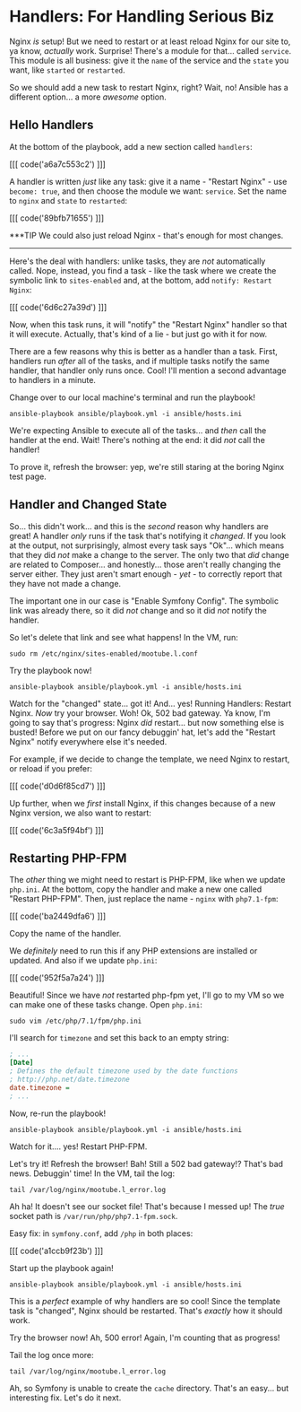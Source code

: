 # Handlers: For Handling Serious Biz

Nginx *is* setup! But we need to restart or at least reload Nginx for our site
to, ya know, *actually* work. Surprise! There's a module for that... called `service`.
This module is all business: give it the `name` of the service and the `state` you
want, like `started` or `restarted`.

So we should add a new task to restart Nginx, right? Wait, no! Ansible has a different
option... a more *awesome* option.

## Hello Handlers

At the bottom of the playbook, add a new section called `handlers`:

[[[ code('a6a7c553c2') ]]]

A handler is written *just* like any task: give it a name - "Restart Nginx" - use
`become: true`, and then choose the module we want: `service`. Set the name to `nginx`
and `state` to `restarted`:

[[[ code('89bfb71655') ]]]

***TIP
We could also just reload Nginx - that's enough for most changes.
***

Here's the deal with handlers: unlike tasks, they are *not* automatically called.
Nope, instead, you find a task - like the task where we create the symbolic link
to `sites-enabled` and, at the bottom, add `notify: Restart Nginx`:

[[[ code('6d6c27a39d') ]]]

Now, when this task runs, it will "notify" the "Restart Nginx" handler so that it
will execute. Actually, that's kind of a lie - but just go with it for now.

There are a few reasons why this is better as a handler than a task. First, handlers
run *after* all of the tasks, and if multiple tasks notify the same handler, that handler
only runs once. Cool! I'll mention a second advantage to handlers in a minute.

Change over to our local machine's terminal and run the playbook!

```terminal
ansible-playbook ansible/playbook.yml -i ansible/hosts.ini
```

We're expecting Ansible to execute all of the tasks... and *then* call the handler
at the end. Wait! There's nothing at the end: it did *not* call the handler!

To prove it, refresh the browser: yep, we're still staring at the boring Nginx test
page.

## Handler and Changed State

So... this didn't work... and this is the *second* reason why handlers are great!
A handler *only* runs if the task that's notifying it *changed*. If you look at the
output, not surprisingly, almost every task says "Ok"... which means that they did
*not* make a change to the server. The only two that *did* change are related to Composer...
and honestly... those aren't really changing the server either. They just aren't
smart enough - *yet* - to correctly report that they have not made a change.

The important one in our case is "Enable Symfony Config". The symbolic link was
already there, so it did *not* change and so it did *not* notify the handler.

So let's delete that link and see what happens! In the VM, run:

```terminal
sudo rm /etc/nginx/sites-enabled/mootube.l.conf
```

Try the playbook now!

```terminal
ansible-playbook ansible/playbook.yml -i ansible/hosts.ini
```

Watch for the "changed" state... got it! And... yes! Running Handlers: Restart Nginx.
*Now* try your browser. Woh! Ok, 502 bad gateway. Ya know, I'm going to say that's
progress: Nginx *did* restart... but now something else is busted! Before we put
on our fancy debuggin' hat, let's add the "Restart Nginx" notify everywhere else
it's needed.

For example, if we decide to change the template, we need Nginx to restart, or reload
if you prefer:

[[[ code('d0d6f85cd7') ]]]

Up further, when we *first* install Nginx, if this changes because of a new Nginx version,
we also want to restart:

[[[ code('6c3a5f94bf') ]]]

## Restarting PHP-FPM

The *other* thing we might need to restart is PHP-FPM, like when we update `php.ini`.
At the bottom, copy the handler and make a new one called "Restart PHP-FPM". Then,
just replace the name - `nginx` with `php7.1-fpm`:

[[[ code('ba2449dfa6') ]]]

Copy the name of the handler.

We *definitely* need to run this if any PHP extensions are installed or updated.
And also if we update `php.ini`:

[[[ code('952f5a7a24') ]]]

Beautiful! Since we have *not* restarted php-fpm yet, I'll go to my VM so we can
make one of these tasks change. Open `php.ini`:

```terminal
sudo vim /etc/php/7.1/fpm/php.ini
```

I'll search for `timezone` and set this back to an empty string:

```ini
; ...
[Date]
; Defines the default timezone used by the date functions
; http://php.net/date.timezone
date.timezone =
; ...
```

Now, re-run the playbook!

```terminal
ansible-playbook ansible/playbook.yml -i ansible/hosts.ini
```

Watch for it.... yes! Restart PHP-FPM.

Let's try it! Refresh the browser! Bah! Still a 502 bad gateway!? That's bad news.
Debuggin' time! In the VM, tail the log:

```terminal
tail /var/log/nginx/mootube.l_error.log
```

Ah ha! It doesn't see our socket file! That's because I messed up! The *true* socket
path is `/var/run/php/php7.1-fpm.sock`.

Easy fix: in `symfony.conf`, add `/php` in both places:

[[[ code('a1ccb9f23b') ]]]

Start up the playbook again!

```terminal
ansible-playbook ansible/playbook.yml -i ansible/hosts.ini
```

This is a *perfect* example of why handlers are so cool! Since the template task
is "changed", Nginx should be restarted. That's *exactly* how it should work.

Try the browser now! Ah, 500 error! Again, I'm counting that as progress!

Tail the log once more:

```terminal
tail /var/log/nginx/mootube.l_error.log
```

Ah, so Symfony is unable to create the `cache` directory. That's an easy... but
interesting fix. Let's do it next.
